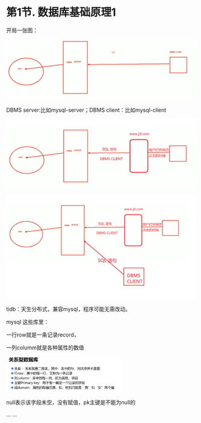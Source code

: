 # 第1节. 数据库基础原理1



开局一张图：

![image-20230309103411122](1-数据库基础原理1.assets/image-20230309103411122.png) 

DBMS server:比如mysql-server；DBMS client：比如mysql-client

![image-20230309104258110](1-数据库基础原理1.assets/image-20230309104258110.png) 



![image-20230309104528583](1-数据库基础原理1.assets/image-20230309104528583.png) 



tidb：天生分布式，兼容mysql，程序可能无需改动。



mysql 这些库里：

一行row就是一条记录record，

一列columm就是各种属性的数值

<img src="1-数据库基础原理1.assets/image-20230309174248359.png" alt="image-20230309174248359" style="zoom:30%;" /> 



null表示该字段未空，没有赋值，pk主键是不能为null的



... ...

